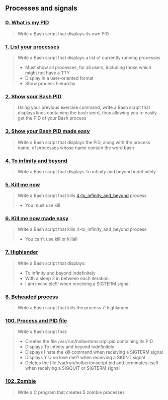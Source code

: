 ## Processes and signals
### [0. What is my PID](./0-what-is-my-pid)
> Write a Bash script that displays its own PID
### [1. List your processes](./1-list_your_processes)
> Write a Bash script that displays a list of currently running processes
> * Must show all processes, for all users, including those which might not have a TTY
> * Display in a user-oriented format
> * Show process hierarchy
### [2. Show your Bash PID](./2-show_your_bash_pid)
> Using your previous exercise command, write a Bash script that displays lines containing the bash word, thus allowing you to easily get the PID of your Bash process
### [3. Show your Bash PID made easy](./3-show_your_bash_pid_made_easy)
> Write a Bash script that displays the PID, along with the process name, of processes whose name contain the word bash
### [4. To infinity and beyond](./4-to_infinity_and_beyond)
> Write a Bash script that displays To infinity and beyond indefinitely
### [5. Kill me now](./5-kill_me_now)
> Write a Bash script that kills [4-to_infinity_and_beyond](./4-to_infinity_and_beyond) process
> * You must use kill
### [6. Kill me now made easy](./6-kill_me_now_made_easy)
> Write a Bash script that kills 4-to_infinity_and_beyond process
> * You can't use kill or killall
### [7. Highlander](./7-highlander)
> Write a Bash script that displays:
> * To infinity and beyond indefinitely
> * With a sleep 2 in between each iteration
> * I am invincible!!! when receiving a SIGTERM signal
### [8. Beheaded process](./8-beheaded_process)
> Write a Bash script that kills the process 7-highlander
### [100. Process and PID file](./100-process_and_pid_file)
> Write a Bash script that:
> * Creates the file /var/run/holbertonscript.pid containing its PID
> * Displays To infinity and beyond indefinitely
> * Displays I hate the kill command when receiving a SIGTERM signal
> * Displays Y U no love me?! when receiving a SIGINT signal
> * Deletes the file /var/run/holbertonscript.pid and terminates itself when receiving a SIGQUIT or SIGTERM signal
### [102. Zombie](./102-zombie.c)
> Write a C program that creates 5 zombie processes
